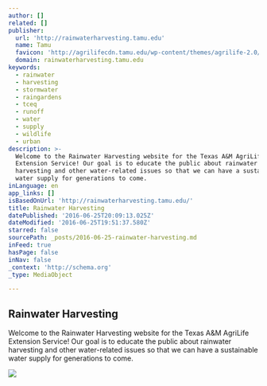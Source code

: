 ```yaml
---
author: []
related: []
publisher:
  url: 'http://rainwaterharvesting.tamu.edu'
  name: Tamu
  favicon: 'http://agrilifecdn.tamu.edu/wp-content/themes/agrilife-2.0/favicon.ico'
  domain: rainwaterharvesting.tamu.edu
keywords:
  - rainwater
  - harvesting
  - stormwater
  - raingardens
  - tceq
  - runoff
  - water
  - supply
  - wildlife
  - urban
description: >-
  Welcome to the Rainwater Harvesting website for the Texas A&M AgriLife
  Extension Service! Our goal is to educate the public about rainwater
  harvesting and other water-related issues so that we can have a sustainable
  water supply for generations to come.
inLanguage: en
app_links: []
isBasedOnUrl: 'http://rainwaterharvesting.tamu.edu/'
title: Rainwater Harvesting
datePublished: '2016-06-25T20:09:13.025Z'
dateModified: '2016-06-25T19:51:37.580Z'
starred: false
sourcePath: _posts/2016-06-25-rainwater-harvesting.md
inFeed: true
hasPage: false
inNav: false
_context: 'http://schema.org'
_type: MediaObject

---
```

<article style=""><h1>Rainwater Harvesting</h1><p>Welcome to the Rainwater Harvesting website for the Texas A&amp;M AgriLife Extension Service! Our goal is to educate the public about rainwater harvesting and other water-related issues so that we can have a sustainable water supply for generations to come.</p><img src="http://rainwaterharvesting.tamu.edu/files/2011/01/cropped-in-home-use.jpg" /></article>